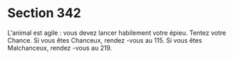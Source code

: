 # Section 342

L'animal est agile : vous devez lancer habilement votre épieu.
Tentez votre Chance.  Si vous êtes Chanceux, rendez -vous au  115.
Si vous êtes Malchanceux, rendez -vous au  219.